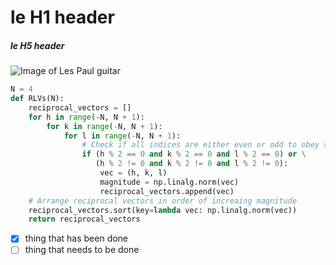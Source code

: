 # le H1 header
##### le H5 header
![Image of Les Paul guitar](https://th.bing.com/th/id/OIP.XZvMx2Je03DlMkuPH3DBIAHaHa?w=183&h=184&c=7&r=0&o=5&dpr=1.3&pid=1.7)
``` python
N = 4
def RLVs(N):
    reciprocal_vectors = []
    for h in range(-N, N + 1):
        for k in range(-N, N + 1):
            for l in range(-N, N + 1):
                # Check if all indices are either even or odd to obey structure factor rules
                if (h % 2 == 0 and k % 2 == 0 and l % 2 == 0) or \
                   (h % 2 != 0 and k % 2 != 0 and l % 2 != 0):
                    vec = (h, k, l)
                    magnitude = np.linalg.norm(vec)
                    reciprocal_vectors.append(vec)
    # Arrange reciprocal vectors in order of increaing magnitude
    reciprocal_vectors.sort(key=lambda vec: np.linalg.norm(vec))
    return reciprocal_vectors
```

- [x] thing that has been done
- [ ] thing that needs to be done
